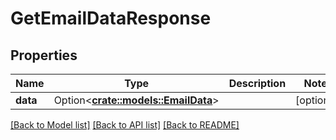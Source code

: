 # GetEmailDataResponse

## Properties

Name | Type | Description | Notes
------------ | ------------- | ------------- | -------------
**data** | Option<[**crate::models::EmailData**](EmailData.md)> |  | [optional]

[[Back to Model list]](../README.md#documentation-for-models) [[Back to API list]](../README.md#documentation-for-api-endpoints) [[Back to README]](../README.md)


